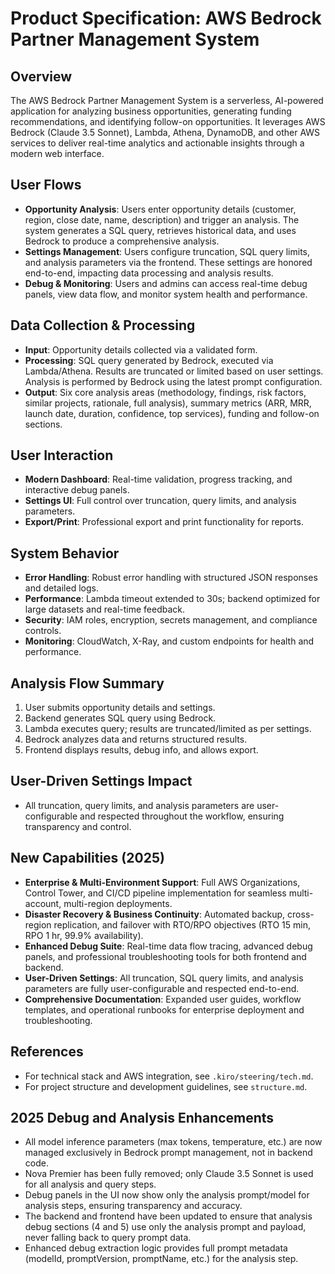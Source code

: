 # Product Specification: AWS Bedrock Partner Management System

## Overview
The AWS Bedrock Partner Management System is a serverless, AI-powered application for analyzing business opportunities, generating funding recommendations, and identifying follow-on opportunities. It leverages AWS Bedrock (Claude 3.5 Sonnet), Lambda, Athena, DynamoDB, and other AWS services to deliver real-time analytics and actionable insights through a modern web interface.

## User Flows
- **Opportunity Analysis**: Users enter opportunity details (customer, region, close date, name, description) and trigger an analysis. The system generates a SQL query, retrieves historical data, and uses Bedrock to produce a comprehensive analysis.
- **Settings Management**: Users configure truncation, SQL query limits, and analysis parameters via the frontend. These settings are honored end-to-end, impacting data processing and analysis results.
- **Debug & Monitoring**: Users and admins can access real-time debug panels, view data flow, and monitor system health and performance.

## Data Collection & Processing
- **Input**: Opportunity details collected via a validated form.
- **Processing**: SQL query generated by Bedrock, executed via Lambda/Athena. Results are truncated or limited based on user settings. Analysis is performed by Bedrock using the latest prompt configuration.
- **Output**: Six core analysis areas (methodology, findings, risk factors, similar projects, rationale, full analysis), summary metrics (ARR, MRR, launch date, duration, confidence, top services), funding and follow-on sections.

## User Interaction
- **Modern Dashboard**: Real-time validation, progress tracking, and interactive debug panels.
- **Settings UI**: Full control over truncation, query limits, and analysis parameters.
- **Export/Print**: Professional export and print functionality for reports.

## System Behavior
- **Error Handling**: Robust error handling with structured JSON responses and detailed logs.
- **Performance**: Lambda timeout extended to 30s; backend optimized for large datasets and real-time feedback.
- **Security**: IAM roles, encryption, secrets management, and compliance controls.
- **Monitoring**: CloudWatch, X-Ray, and custom endpoints for health and performance.

## Analysis Flow Summary
1. User submits opportunity details and settings.
2. Backend generates SQL query using Bedrock.
3. Lambda executes query; results are truncated/limited as per settings.
4. Bedrock analyzes data and returns structured results.
5. Frontend displays results, debug info, and allows export.

## User-Driven Settings Impact
- All truncation, query limits, and analysis parameters are user-configurable and respected throughout the workflow, ensuring transparency and control.

## New Capabilities (2025)
- **Enterprise & Multi-Environment Support**: Full AWS Organizations, Control Tower, and CI/CD pipeline implementation for seamless multi-account, multi-region deployments.
- **Disaster Recovery & Business Continuity**: Automated backup, cross-region replication, and failover with RTO/RPO objectives (RTO 15 min, RPO 1 hr, 99.9% availability).
- **Enhanced Debug Suite**: Real-time data flow tracing, advanced debug panels, and professional troubleshooting tools for both frontend and backend.
- **User-Driven Settings**: All truncation, SQL query limits, and analysis parameters are fully user-configurable and respected end-to-end.
- **Comprehensive Documentation**: Expanded user guides, workflow templates, and operational runbooks for enterprise deployment and troubleshooting.

## References
- For technical stack and AWS integration, see `.kiro/steering/tech.md`.
- For project structure and development guidelines, see `structure.md`. 

## 2025 Debug and Analysis Enhancements
- All model inference parameters (max tokens, temperature, etc.) are now managed exclusively in Bedrock prompt management, not in backend code.
- Nova Premier has been fully removed; only Claude 3.5 Sonnet is used for all analysis and query steps.
- Debug panels in the UI now show only the analysis prompt/model for analysis steps, ensuring transparency and accuracy.
- The backend and frontend have been updated to ensure that analysis debug sections (4 and 5) use only the analysis prompt and payload, never falling back to query prompt data.
- Enhanced debug extraction logic provides full prompt metadata (modelId, promptVersion, promptName, etc.) for the analysis step. 